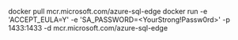 docker pull mcr.microsoft.com/azure-sql-edge
docker run -e 'ACCEPT_EULA=Y' -e 'SA_PASSWORD=<YourStrong!Passw0rd>' -p 1433:1433 -d mcr.microsoft.com/azure-sql-edge
